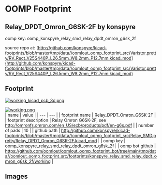 # OOMP Footprint  
## Relay_DPDT_Omron_G6SK-2F  by konspyre  
  
oomp key: oomp_konspyre_relay_smd_relay_dpdt_omron_g6sk_2f  
  
source repo at: [http://github.com/konspyre/kicad-footprints/blob/master/tmp/data//oomlout_oomp_footprint_src/Varistor.pretty/RV_Rect_V25S440P_L26.5mm_W8.2mm_P12.7mm.kicad_mod](http://github.com/konspyre/kicad-footprints/blob/master/tmp/data//oomlout_oomp_footprint_src/Varistor.pretty/RV_Rect_V25S440P_L26.5mm_W8.2mm_P12.7mm.kicad_mod)  
## Footprint  
  
[![working_kicad_pcb_3d.png](working_kicad_pcb_3d_600.png)](working_kicad_pcb_3d.png)  
  
[![working.png](working_600.png)](working.png)  
| name | value | 
| --- | --- | 
| footprint name | Relay_DPDT_Omron_G6SK-2F | 
| footprint description | Relay Omron G6SK-2F, see http://omronfs.omron.com/en_US/ecb/products/pdf/en-g6s.pdf | 
| number of pads | 10 | 
| github path | http://github.com/konspyre/kicad-footprints/blob/master/tmp/data//oomlout_oomp_footprint_src/Relay_SMD.pretty/Relay_DPDT_Omron_G6SK-2F.kicad_mod | 
| oomp key | oomp_konspyre_relay_smd_relay_dpdt_omron_g6sk_2f | 
| oomp bot github | https://github.com/oomlout/oomlout_oomp_footprint_bot/tree/main/tmp/data//oomlout_oomp_footprint_src/footprints/konspyre_relay_smd_relay_dpdt_omron_g6sk_2f/working | 
## Images  
